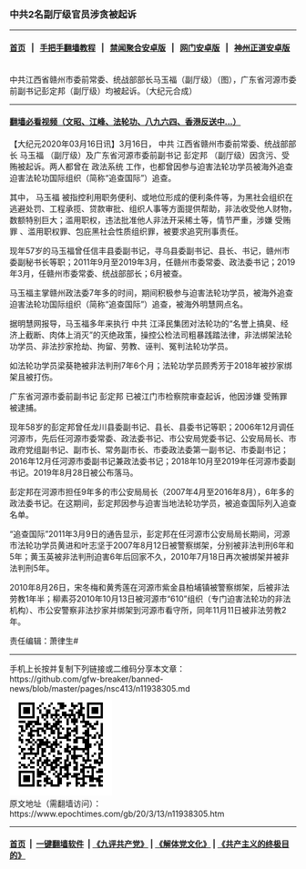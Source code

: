 ### 中共2名副厅级官员涉贪被起诉
------------------------

#### [首页](https://github.com/gfw-breaker/banned-news/blob/master/README.md) &nbsp;&nbsp;|&nbsp;&nbsp; [手把手翻墙教程](https://github.com/gfw-breaker/guides/wiki) &nbsp;&nbsp;|&nbsp;&nbsp; [禁闻聚合安卓版](https://github.com/gfw-breaker/bn-android) &nbsp;&nbsp;|&nbsp;&nbsp; [网门安卓版](https://github.com/oGate2/oGate) &nbsp;&nbsp;|&nbsp;&nbsp; [神州正道安卓版](https://github.com/SzzdOgate/update) 



<div><img alt="" class="aligncenter wp-post-image" src="https://i.epochtimes.com/assets/uploads/2019/12/ma-yufu_4-600x400.jpg"/>
<div class="red16 caption">
 中共江西省赣州市委前常委、统战部部长马玉福（副厅级）（图），广东省河源市委前副书记彭定邦（副厅级）均被起诉。（大纪元合成）
</div>
</div><hr/>

#### [翻墙必看视频（文昭、江峰、法轮功、八九六四、香港反送中...）](https://github.com/gfw-breaker/banned-news/blob/master/pages/link3.md)

<div><p>
 【大纪元2020年03月16日讯】3月16日，
 <ok href="https://www.epochtimes.com/gb/tag/%E4%B8%AD%E5%85%B1.html">
  中共
 </ok>
 江西省赣州市委前常委、统战部部长
 <ok href="https://www.epochtimes.com/gb/tag/%E9%A9%AC%E7%8E%89%E7%A6%8F.html">
  马玉福
 </ok>
 （副厅级）及广东省河源市委前副书记
 <ok href="https://www.epochtimes.com/gb/tag/%E5%BD%AD%E5%AE%9A%E9%82%A6.html">
  彭定邦
 </ok>
 （副厅级）因贪污、受贿被起诉。两人都曾在
 <ok href="https://www.epochtimes.com/gb/tag/%E6%94%BF%E6%B3%95%E7%B3%BB%E7%BB%9F.html">
  政法系统
 </ok>
 工作，也都曾因参与迫害法轮功学员被海外追查迫害法轮功国际组织（简称“追查国际”）追查。
</p>
<p>
 其中，
 <ok href="https://www.epochtimes.com/gb/tag/%E9%A9%AC%E7%8E%89%E7%A6%8F.html">
  马玉福
 </ok>
 被指控利用职务便利、或地位形成的便利条件等，为黑社会组织在逃避处罚、工程承揽、贷款审批、组织人事等方面提供帮助，非法收受他人财物，数额特别巨大；滥用职权，违法批准他人非法开采稀土等，情节严重，涉嫌
 <ok href="https://www.epochtimes.com/gb/tag/%E5%8F%97%E8%B4%BF%E7%BD%AA.html">
  受贿罪
 </ok>
 、滥用职权罪、包庇黑社会性质组织罪，被要求追究刑事责任。
</p>
<p>
 现年57岁的马玉福曾任信丰县委副书记，寻乌县委副书记、县长、书记，赣州市委副秘书长等职；2011年9月至2019年3月，任赣州市委常委、政法委书记；2019年3月，任赣州市委常委、统战部部长；6月被查。
</p>
<p>
 马玉福主掌赣州政法委7年多的时间，期间积极参与迫害法轮功学员，被海外追查迫害法轮功国际组织（简称“追查国际”）追查，被海外明慧网点名。
</p>
<p>
 据明慧网报导，马玉福多年来执行
 <ok href="https://www.epochtimes.com/gb/tag/%E4%B8%AD%E5%85%B1.html">
  中共
 </ok>
 江泽民集团对法轮功的“名誉上搞臭、经济上截断、肉体上消灭”的灭绝政策，操控公检法司粗暴践踏法律，非法绑架法轮功学员、非法抄家抢劫、拘留、劳教、诬判、冤判法轮功学员。
</p>
<p>
 如法轮功学员梁葵艳被非法判刑7年6个月；法轮功学员顾秀芳于2018年被抄家绑架且被打伤。
</p>
<p>
 广东省河源市委前副书记
 <ok href="https://www.epochtimes.com/gb/tag/%E5%BD%AD%E5%AE%9A%E9%82%A6.html">
  彭定邦
 </ok>
 已被江门市检察院审查起诉，他因涉嫌
 <ok href="https://www.epochtimes.com/gb/tag/%E5%8F%97%E8%B4%BF%E7%BD%AA.html">
  受贿罪
 </ok>
 被逮捕。
</p>
<p>
 现年58岁的彭定邦曾任龙川县委副书记、县长、县委书记等职；2006年12月调任河源市，先后任河源市委常委、政法委书记、市公安局党委书记、公安局局长、市政府党组副书记、副市长、常务副市长、市委政法委第一副书记、市委副书记；2016年12月任河源市委副书记兼政法委书记；2018年10月至2019年任河源市委副书记。2019年8月28日被公布落马。
</p>
<p>
 彭定邦在河源市担任9年多的市公安局局长（2007年4月至2016年8月），6年多的政法委书记。在这期间，彭定邦因参与迫害当地法轮功学员，被追查国际列入追查名单。
</p>
<p>
 “追查国际”2011年3月9日的通告显示，彭定邦在任河源市公安局局长期间，河源市法轮功学员黄进和叶志坚于2007年8月12日被警察绑架，分别被非法判刑6年和5年；黄玉英被非法判刑迫害6年后回家不久，2010年7月18日再次被绑架并被非法判刑5年。
</p>
<p>
 2010年8月26日，宋冬梅和黄秀莲在河源市紫金县柏埔镇被警察绑架，后被非法劳教1年半；柳素芬2010年10月13日被河源市“610”组织（专门迫害法轮功的非法机构）、市公安警察非法抄家并绑架到河源市看守所，同年11月11日被非法劳教2年。
</p>
<p>
 责任编辑：萧律生#
</p>
</div>
<hr/>
手机上长按并复制下列链接或二维码分享本文章：<br/>
https://github.com/gfw-breaker/banned-news/blob/master/pages/nsc413/n11938305.md <br/>
<a href='https://github.com/gfw-breaker/banned-news/blob/master/pages/nsc413/n11938305.md'><img src='https://github.com/gfw-breaker/banned-news/blob/master/pages/nsc413/n11938305.md.png'/></a> <br/>
原文地址（需翻墙访问）：https://www.epochtimes.com/gb/20/3/13/n11938305.htm


------------------------
#### [首页](https://github.com/gfw-breaker/banned-news/blob/master/README.md) &nbsp;|&nbsp; [一键翻墙软件](https://github.com/gfw-breaker/nogfw/blob/master/README.md) &nbsp;| [《九评共产党》](https://github.com/gfw-breaker/9ping.md/blob/master/README.md#九评之一评共产党是什么) | [《解体党文化》](https://github.com/gfw-breaker/jtdwh.md/blob/master/README.md) | [《共产主义的终极目的》](https://github.com/gfw-breaker/gczydzjmd.md/blob/master/README.md)


<img src='http://gfw-breaker.win/banned-news/pages/nsc413/n11938305.md' width='0px' height='0px'/>